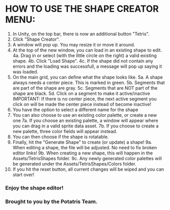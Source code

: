 # HOW TO USE THE SHAPE CREATOR MENU:

1. In Unity, on the top bar, there is now an additional button "Tetris". 
2. Click "Shape Creator".
3. A window will pop up. You may resize it or move it around.
4. At the top of the new window, you can load in an existing shape to edit.
    4a. Drag in or select (with the little circle on the right) a valid existing shape.
    4b. Click "Load Shape".
    4c. If the shape did not contain any errors and the loading was successfull, a message will pop up saying it was loaded.
5. On the main grid, you can define what the shape looks like.
    5a. A shape always needs a center piece. This is marked in green.
    5b. Segments that are part of the shape are gray.
    5c. Segments that are NOT part of the shape are black.
    5d. Click on a segment to make it active/inactive
        IMPORTANT: If there is no center piece, the next active segment you click on will be made the center piece instead of become inactive!
6. You have the option to select a different name for the shape
7. You can also choose to use an existing color palette, or create a new one
    7a. If you choose an existing palette, a window will appear where you can drag in a valid sprite data asset.
    7b. If you choose to create a new palette, three color fields will appear instead.
8. You can then choose if the shape is rotatable. 
9. Finally, hit the "Generate Shape" to create (or update) a shape!
    9a. When editing a shape, the file will be adjusted. No need to fix broken editor links!
    9b. When creating a new shape, this will happen in the Assets/TetrisShapes folder.
    9c. Any newly generated color palettes will be generated under the Assets/TetrisShapes/Colors folder.
10. If you hit the reset button, all current changes will be wiped and you can start over!

### Enjoy the shape editor!
### Brought to you by the Potatris Team.
